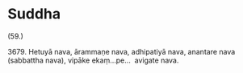 

# Suddha







(59.)

3679\. Hetuyā nava, ārammaṇe nava, adhipatiyā nava, anantare nava (sabbattha nava), vipāke ekaṃ…pe…  avigate nava.



